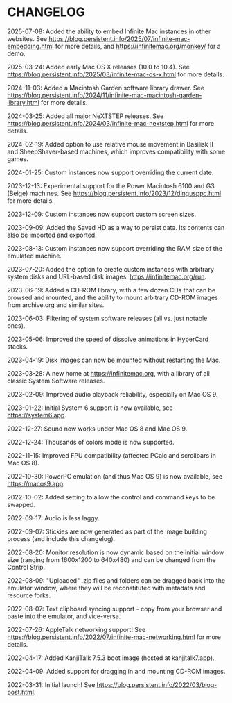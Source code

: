# CHANGELOG

2025-07-08: Added the ability to embed Infinite Mac instances in other websites. See https://blog.persistent.info/2025/07/infinite-mac-embedding.html for more details, and https://infinitemac.org/monkey/ for a demo.

2025-03-24: Added early Mac OS X releases (10.0 to 10.4). See https://blog.persistent.info/2025/03/infinite-mac-os-x.html for more details.

2024-11-03: Added a Macintosh Garden software library drawer. See https://blog.persistent.info/2024/11/infinite-mac-macintosh-garden-library.html for more details.

2024-03-25: Added all major NeXTSTEP releases. See https://blog.persistent.info/2024/03/infinite-mac-nextstep.html for more details.

2024-02-19: Added option to use relative mouse movement in Basilisk II and SheepShaver-based machines, which improves compatibility with some games.

2024-01-25: Custom instances now support overriding the current date.

2023-12-13: Experimental support for the Power Macintosh 6100 and G3 (Beige) machines. See https://blog.persistent.info/2023/12/dingusppc.html for more details.

2023-12-09: Custom instances now support custom screen sizes.

2023-09-09: Added the Saved HD as a way to persist data. Its contents can also be imported and exported.

2023-08-13: Custom instances now support overriding the RAM size of the emulated machine.

2023-07-20: Added the option to create custom instances with arbitrary system disks and URL-based disk images: https://infinitemac.org/run.

2023-06-19: Added a CD-ROM library, with a few dozen CDs that can be browsed and mounted, and the ability to mount arbitrary CD-ROM images from archive.org and similar sites.

2023-06-03: Filtering of system software releases (all vs. just notable ones).

2023-05-06: Improved the speed of dissolve animations in HyperCard stacks.

2023-04-19: Disk images can now be mounted without restarting the Mac.

2023-03-28: A new home at https://infinitemac.org, with a library of all classic System Software releases.

2023-02-09: Improved audio playback reliability, especially on Mac OS 9.

2023-01-22: Initial System 6 support is now available, see https://system6.app.

2022-12-27: Sound now works under Mac OS 8 and Mac OS 9.

2022-12-24: Thousands of colors mode is now supported.

2022-11-15: Improved FPU compatibility (affected PCalc and scrollbars in Mac OS 8).

2022-10-30: PowerPC emulation (and thus Mac OS 9) is now available, see https://macos9.app.

2022-10-02: Added setting to allow the control and command keys to be swapped.

2022-09-17: Audio is less laggy.

2022-09-07: Stickies are now generated as part of the image building process (and include this changelog).

2022-08-20: Monitor resolution is now dynamic based on the initial window size (ranging from 1600x1200 to 640x480) and can be changed from the Control Strip.

2022-08-09: "Uploaded" .zip files and folders can be dragged back into the emulator window, where they will be reconstituted with metadata and resource forks.

2022-08-07: Text clipboard syncing support - copy from your browser and paste into the emulator, and vice-versa.

2022-07-26: AppleTalk networking support! See https://blog.persistent.info/2022/07/infinite-mac-networking.html for more details.

2022-04-17: Added KanjiTalk 7.5.3 boot image (hosted at kanjitalk7.app).

2022-04-09: Added support for dragging in and mounting CD-ROM images.

2022-03-31: Initial launch! See https://blog.persistent.info/2022/03/blog-post.html.
